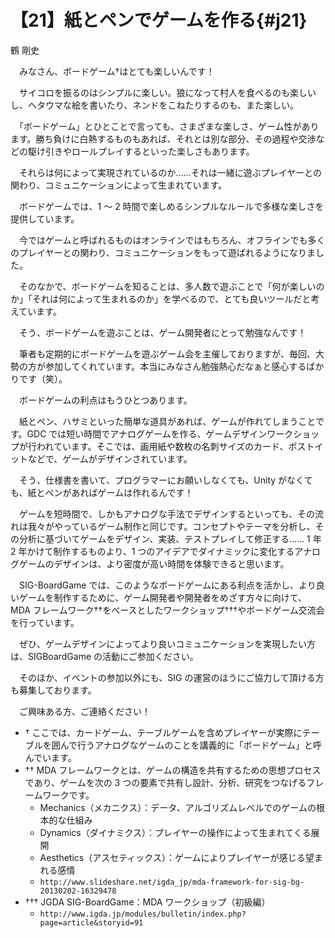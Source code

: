 # 【21】紙とペンでゲームを作る{#j21}

<div class="author">鶴 剛史</div>

　みなさん、ボードゲーム†はとても楽しいんです！

　サイコロを振るのはシンプルに楽しい。狼になって村人を食べるのも楽しいし、ヘタウマな絵を書いたり、ネンドをこねたりするのも、また楽しい。

　「ボードゲーム」とひとことで言っても、さまざまな楽しさ、ゲーム性があります。勝ち負けに白熱するものもあれば、それとは別な部分、その過程や交渉などの駆け引きやロールプレイするといった楽しさもあります。

　それらは何によって実現されているのか……それは一緒に遊ぶプレイヤーとの関わり、コミュニケーションによって生まれています。

　ボードゲームでは、1 ～ 2 時間で楽しめるシンプルなルールで多様な楽しさを提供しています。

　今ではゲームと呼ばれるものはオンラインではもちろん、オフラインでも多くのプレイヤーとの関わり、コミュニケーションをもって遊ばれるようになりました。

　そのなかで、ボードゲームを知ることは、多人数で遊ぶことで「何が楽しいのか」「それは何によって生まれるのか」を学べるので、とても良いツールだと考えています。

　そう、ボードゲームを遊ぶことは、ゲーム開発者にとって勉強なんです！

　筆者も定期的にボードゲームを遊ぶゲーム会を主催しておりますが、毎回、大勢の方が参加してくれています。本当にみなさん勉強熱心だなぁと感心するばかりです（笑）。

　ボードゲームの利点はもうひとつあります。

　紙とペン、ハサミといった簡単な道具があれば、ゲームが作れてしまうことです。GDC では短い時間でアナログゲームを作る、ゲームデザインワークショップが行われています。そこでは、画用紙や数枚の名刺サイズのカード、ポストイットなどで、ゲームがデザインされています。

　そう、仕様書を書いて、プログラマーにお願いしなくても、Unity がなくても、紙とペンがあればゲームは作れるんです！

　ゲームを短時間で、しかもアナログな手法でデザインするといっても、その流れは我々がやっているゲーム制作と同じです。コンセプトやテーマを分析し、その分析に基づいてゲームをデザイン、実装、テストプレイして修正する…… 1 年 2 年かけて制作するものより、1 つのアイデアでダイナミックに変化するアナログゲームのデザインは、より密度が高い時間を体験できると思います。

　SIG-BoardGame では、このようなボードゲームにある利点を活かし、より良いゲームを制作するために、ゲーム開発者や開発者をめざす方々に向けて、MDA フレームワーク††をベースとしたワークショップ†††やボードゲーム交流会を行っています。

　ぜひ、ゲームデザインによってより良いコミュニケーションを実現したい方は、SIGBoardGame の活動にご参加ください。

　そのほか、イベントの参加以外にも、SIG の運営のほうにご協力して頂ける方も募集しております。

　ご興味ある方、ご連絡ください！

* † ここでは、カードゲーム、テーブルゲームを含めプレイヤーが実際にテーブルを囲んで行うアナログなゲームのことを講義的に「ボードゲーム」と呼んでいます。
* †† MDA フレームワークとは、ゲームの構造を共有するための思想プロセスであり、ゲームを次の 3 つの要素で共有し設計、分析、研究をつなげるフレームワークです。
  * Mechanics（メカニクス）：データ、アルゴリズムレベルでのゲームの根本的な仕組み
  * Dynamics（ダイナミクス）：プレイヤーの操作によって生まれてくる展開
  * Aesthetics（アスセティックス）：ゲームによりプレイヤーが感じる望まれる感情
  * `http://www.slideshare.net/igda_jp/mda-framework-for-sig-bg-20130202-16329478`
* ††† JGDA SIG-BoardGame：MDA ワークショップ（初級編）
  * `http://www.igda.jp/modules/bulletin/index.php?page=article&storyid=91`
